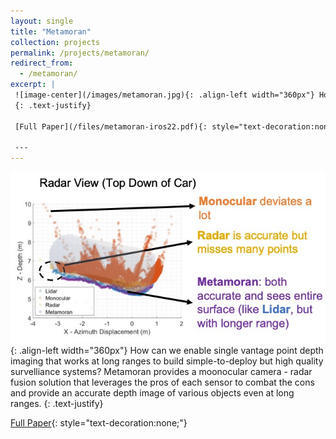 ```yaml
---
layout: single
title: "Metamoran"
collection: projects
permalink: /projects/metamoran/
redirect_from: 
  - /metamoran/
excerpt: |
 ![image-center](/images/metamoran.jpg){: .align-left width="360px"} How can we enable single vantage point depth imaging that works at long ranges to build simple-to-deploy but high quality survelliance systems? Metamoran provides a moonocular camera - radar fusion solution that leverages the pros of each sensor to combat the cons and provide an accurate depth image of various objects even at long ranges. 
 {: .text-justify}

 [Full Paper](/files/metamoran-iros22.pdf){: style="text-decoration:none;"}

 ---
---
```

 ![image-center](/images/metamoran.jpg){: .align-left width="360px"} How can we enable single vantage point depth imaging that works at long ranges to build simple-to-deploy but high quality survelliance systems? Metamoran provides a moonocular camera - radar fusion solution that leverages the pros of each sensor to combat the cons and provide an accurate depth image of various objects even at long ranges. 
 {: .text-justify}

 [Full Paper](/files/metamoran-iros22.pdf){: style="text-decoration:none;"}